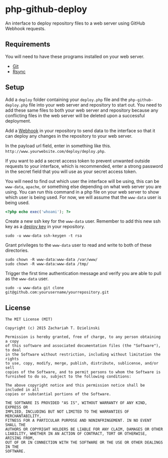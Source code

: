 # php-github-deploy
An interface to deploy repository files to a web server using GitHub Webhook requests.

## Requirements

You will need to have these programs installed on your web server.

* [Git](https://git-scm.com/)
* [Rsync](https://rsync.samba.org/)

## Setup

Add a `deploy` folder containing your `deploy.php` file and the `php-github-deploy.php` file into your web server and repository to start out. You need to add these same files to both your web server and repository because any conflicting files in the web server will be deleted upon a successful deployment.

Add a [Webhook](https://developer.github.com/webhooks/) in your repository to send data to the interface so that it can deploy any changes in the repository to your web server.

In the payload url field, enter in something like this. `http://www.yourwebsite.com/deploy/deploy.php`.

If you want to add a secret access token to prevent unwanted outside requests to your interface, which is recommended, enter a strong password in the secret field that you will use as your secret access token.

You will need to find out which user the interface will be using, this can be `www-data`, `apache`, or something else depending on what web server you are using. You can run this command in a php file on your web server to show which user is being used. For now, we will assume that the `www-data` user is being used.
```php
<?php echo exec('whoami'); ?>
```

Create a new ssh key for the `www-data` user. Remember to add this new ssh key as a [deploy key](https://developer.github.com/guides/managing-deploy-keys/) in your repository.
```
sudo -u www-data ssh-keygen -t rsa
```

Grant privileges to the `www-data` user to read and write to both of these directories.
```
sudo chown -R www-data:www-data /var/www/
sudo chown -R www-data:www-data /tmp/
```

Trigger the first time authentication message and verify you are able to pull as the `www-data` user.
```
sudo -u www-data git clone git@github.com:yourusername/yourrepository.git
```

## License

```
The MIT License (MIT)

Copyright (c) 2015 Zachariah T. Dzielinski

Permission is hereby granted, free of charge, to any person obtaining a copy
of this software and associated documentation files (the "Software"), to deal
in the Software without restriction, including without limitation the rights
to use, copy, modify, merge, publish, distribute, sublicense, and/or sell
copies of the Software, and to permit persons to whom the Software is
furnished to do so, subject to the following conditions:

The above copyright notice and this permission notice shall be included in all
copies or substantial portions of the Software.

THE SOFTWARE IS PROVIDED "AS IS", WITHOUT WARRANTY OF ANY KIND, EXPRESS OR
IMPLIED, INCLUDING BUT NOT LIMITED TO THE WARRANTIES OF MERCHANTABILITY,
FITNESS FOR A PARTICULAR PURPOSE AND NONINFRINGEMENT. IN NO EVENT SHALL THE
AUTHORS OR COPYRIGHT HOLDERS BE LIABLE FOR ANY CLAIM, DAMAGES OR OTHER
LIABILITY, WHETHER IN AN ACTION OF CONTRACT, TORT OR OTHERWISE, ARISING FROM,
OUT OF OR IN CONNECTION WITH THE SOFTWARE OR THE USE OR OTHER DEALINGS IN THE
SOFTWARE.
```
